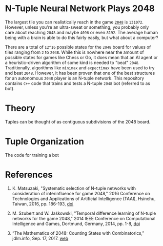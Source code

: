 # N-Tuple Neural Network Plays 2048

The largest tile you can realistically reach in the game [`2048`](https://2048.io) is `131072`. However, unless you're an ultra-sweat or something, you probably only care about reaching `2048` and maybe `4096` or even `8192`. The average human being with a brain is able to do this fairly easily, but what about a computer?

There are a total of `12^16` possible states for the `2048` board for values of tiles ranging from `2` to `2048`. While this is nowhere near the amount of possible states for games like Chess or Go, it does mean that an AI agent or a heuristic-driven algorithm of some kind is needed to "beat" `2048`. Traditionally, algorithms like `minimax` and `expectimax` have been used to try and beat `2048`. However, it has been proven that one of the best structures for an autonomous `2048` player is an N-tuple network. This repository contains `C++` code that trains and tests a N-tuple `2048` bot (referred to as bot).

# Theory

Tuples can be thought of as contiguous subdivisions of the 2048 board.

# Tuple Organization

The code for training a bot 




# References

1. K. Matsuzaki, "Systematic selection of N-tuple networks with consideration of interinfluence for game 2048," 2016 Conference on Technologies and Applications of Artificial Intelligence (TAAI), Hsinchu, Taiwan, 2016, pp. 186-193, [doi](10.1109/TAAI.2016.7880154)

2. M. Szubert and W. Jaśkowski, "Temporal difference learning of N-tuple networks for the game 2048," 2014 IEEE Conference on Computational Intelligence and Games, Dortmund, Germany, 2014, pp. 1-8, [doi](10.1109/CIG.2014.6932907)

3. “The Mathematics of 2048: Counting States with Combinatorics,” jdlm.info, Sep. 17, 2017. [web](https://jdlm.info/articles/2017/09/17/counting-states-combinatorics-2048.html)